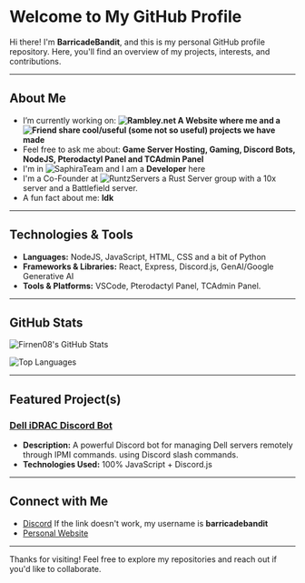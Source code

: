 # Welcome to My GitHub Profile

Hi there! I'm **BarricadeBandit**, and this is my personal GitHub profile repository. Here, you'll find an overview of my projects, interests, and contributions.

---

## About Me
- I’m currently working on: **![Rambley.net](https://www.Rambley.net) A Website where me and a ![Friend](https://github.com/senkoz) share cool/useful (some not so useful) projects we have made**
- Feel free to ask me about: **Game Server Hosting, Gaming, Discord Bots, NodeJS, Pterodactyl Panel and TCAdmin Panel**
- I'm in ![SaphiraTeam](https://github.com/SaphiraTeam) and I am a **Developer** here
- I'm a Co-Founder at ![RuntzServers](https://runtzservers.com) a Rust Server group with a 10x server and a Battlefield server.
- A fun fact about me: **Idk**

---

## Technologies & Tools
- **Languages:** NodeJS, JavaScript, HTML, CSS and a bit of Python
- **Frameworks & Libraries:** React, Express, Discord.js, GenAI/Google Generative AI
- **Tools & Platforms:** VSCode, Pterodactyl Panel, TCAdmin Panel.

---

## GitHub Stats
![Firnen08's GitHub Stats](https://github-readme-stats.vercel.app/api?username=Firnen08&show_icons=true&theme=radical)

![Top Languages](https://github-readme-stats.vercel.app/api/top-langs/?username=Firnen08&layout=compact&theme=radical)

---

## Featured Project(s)
### [Dell iDRAC Discord Bot](https://github.com/SaphiraTeam/iDRAC-Bot)
- **Description:** A powerful Discord bot for managing Dell servers remotely through IPMI commands. using Discord slash commands.
- **Technologies Used:** 100% JavaScript + Discord.js

---

## Connect with Me
- [Discord](https://discord.com/users/902002903080898631) If the link doesn't work, my username is **barricadebandit**
- [Personal Website](https://barricade.dev)

---

Thanks for visiting! Feel free to explore my repositories and reach out if you'd like to collaborate.